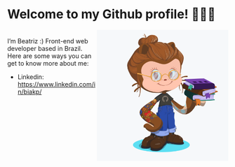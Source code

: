 # Welcome to my Github profile! 👩🏻‍💻
<img align="right" width="300" height="300" src="https://github.com/biakp/biakp/blob/master/octocat.png" width="400">
<br>
I’m Beatriz :)
Front-end web developer based in Brazil. </br>
Here are some ways you can get to know more about me:
</br>

   - Linkedin: https://www.linkedin.com/in/biakp/

